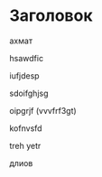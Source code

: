 # Заголовок

ахмат

hsawdfiс    

iufjdesp

sdoifghjsg

oipgrjf (vvvfrf3gt)

kofnvsfd

treh yetr

длиов